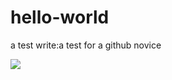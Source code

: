 # hello-world
a test
write:a test for a github novice

![](https://i.loli.net/2018/11/28/5bfe35f598023.jpg)
